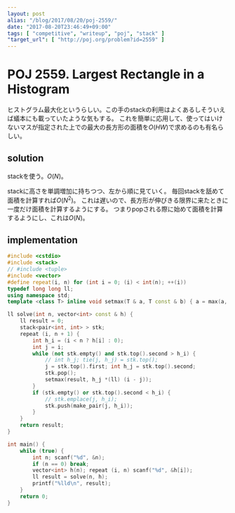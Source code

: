 ```yaml
---
layout: post
alias: "/blog/2017/08/20/poj-2559/"
date: "2017-08-20T23:46:49+09:00"
tags: [ "competitive", "writeup", "poj", "stack" ]
"target_url": [ "http://poj.org/problem?id=2559" ]
---
```


# POJ 2559. Largest Rectangle in a Histogram

ヒストグラム最大化というらしい。この手のstackの利用はよくあるしそういえば蟻本にも載っていたような気もする。
これを簡単に応用して、使ってはいけないマスが指定された上での最大の長方形の面積を$O(HW)$で求めるのも有名らしい。

## solution

stackを使う。$O(N)$。

stackに高さを単調増加に持ちつつ、左から順に見ていく。
毎回stackを舐めて面積を計算すれば$O(N^2)$。
これは遅いので、長方形が伸びきる限界に来たときに一度だけ面積を計算するようにする。
つまりpopされる際に始めて面積を計算するようにし、これは$O(N)$。

## implementation

``` c++
#include <cstdio>
#include <stack>
// #include <tuple>
#include <vector>
#define repeat(i, n) for (int i = 0; (i) < int(n); ++(i))
typedef long long ll;
using namespace std;
template <class T> inline void setmax(T & a, T const & b) { a = max(a, b); }

ll solve(int n, vector<int> const & h) {
    ll result = 0;
    stack<pair<int, int> > stk;
    repeat (i, n + 1) {
        int h_i = (i < n ? h[i] : 0);
        int j = i;
        while (not stk.empty() and stk.top().second > h_i) {
            // int h_j; tie(j, h_j) = stk.top();
            j = stk.top().first; int h_j = stk.top().second;
            stk.pop();
            setmax(result, h_j *(ll) (i - j));
        }
        if (stk.empty() or stk.top().second < h_i) {
            // stk.emplace(j, h_i);
            stk.push(make_pair(j, h_i));
        }
    }
    return result;
}

int main() {
    while (true) {
        int n; scanf("%d", &n);
        if (n == 0) break;
        vector<int> h(n); repeat (i, n) scanf("%d", &h[i]);
        ll result = solve(n, h);
        printf("%lld\n", result);
    }
    return 0;
}
```
